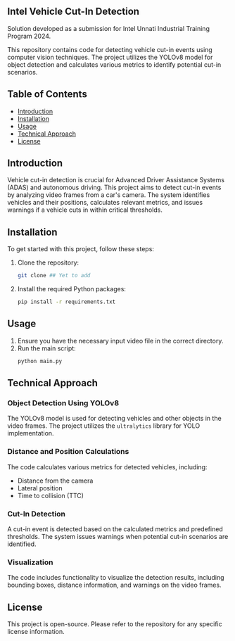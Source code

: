 
## Intel Vehicle Cut-In Detection

Solution developed as a submission for Intel Unnati Industrial Training Program 2024.

This repository contains code for detecting vehicle cut-in events using computer vision techniques. The project utilizes the YOLOv8 model for object detection and calculates various metrics to identify potential cut-in scenarios.

## Table of Contents
- [Introduction](#introduction)
- [Installation](#installation)
- [Usage](#usage)
- [Technical Approach](#technical-approach)
- [License](#license)

## Introduction

Vehicle cut-in detection is crucial for Advanced Driver Assistance Systems (ADAS) and autonomous driving. This project aims to detect cut-in events by analyzing video frames from a car's camera. The system identifies vehicles and their positions, calculates relevant metrics, and issues warnings if a vehicle cuts in within critical thresholds.

## Installation

To get started with this project, follow these steps:

1. Clone the repository:
   ```bash
   git clone ## Yet to add 
   ```

2. Install the required Python packages:
   ```bash
   pip install -r requirements.txt
   ```

## Usage

1. Ensure you have the necessary input video file in the correct directory.
2. Run the main script:
   ```bash
   python main.py
   ```

## Technical Approach

### Object Detection Using YOLOv8

The YOLOv8 model is used for detecting vehicles and other objects in the video frames. The project utilizes the `ultralytics` library for YOLO implementation.

### Distance and Position Calculations

The code calculates various metrics for detected vehicles, including:
- Distance from the camera
- Lateral position
- Time to collision (TTC)

### Cut-In Detection

A cut-in event is detected based on the calculated metrics and predefined thresholds. The system issues warnings when potential cut-in scenarios are identified.

### Visualization

The code includes functionality to visualize the detection results, including bounding boxes, distance information, and warnings on the video frames.

## License

This project is open-source. Please refer to the repository for any specific license information.

